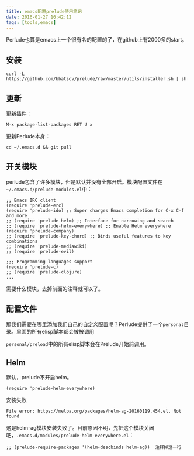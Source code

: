 ```yaml
---
title: emacs配置prelude使用笔记
date: 2016-01-27 16:42:12
tags: [tools,emacs]
---
```


Perlude也算是emacs上一个很有名的配置的了，在github上有2000多的start。

## 安装

    curl -L https://github.com/bbatsov/prelude/raw/master/utils/installer.sh | sh

## 更新
更新插件：

    M-x package-list-packages RET U x

更新Perlude本身：

    cd ~/.emacs.d && git pull

## 开关模块
perlude包含了许多模块，但是默认并没有全部开启。模块配置文件在`~/.emacs.d/prelude-modules.el`中：

```
;; Emacs IRC client
(require 'prelude-erc)
(require 'prelude-ido) ;; Super charges Emacs completion for C-x C-f and more
;; (require 'prelude-helm) ;; Interface for narrowing and search
;; (require 'prelude-helm-everywhere) ;; Enable Helm everywhere
(require 'prelude-company)
;; (require 'prelude-key-chord) ;; Binds useful features to key combinations
;; (require 'prelude-mediawiki)
;; (require 'prelude-evil)

;;; Programming languages support
(require 'prelude-c)
;; (require 'prelude-clojure)
...
```

需要什么模块，去掉前面的注释就可以了。

## 配置文件
那我们需要在哪里添加我们自己的自定义配置呢？Perlude提供了一个`personal`目录。里面的所有elisp脚本都会被被调用

`personal/preload`中的所有elisp脚本会在Prelude开始前调用。

## Helm
默认，prelude不开启helm。

    (require 'prelude-helm-everywhere)

安装失败

    File error: https://melpa.org/packages/helm-ag-20160119.454.el, Not found

这是helm-ag模块安装失败了。目前原因不明，先把这个模块关闭吧，`.emacs.d/modules/prelude-helm-everywhere.el`：

```
;; (prelude-require-packages '(helm-descbinds helm-ag))  注释掉这一行
```


















